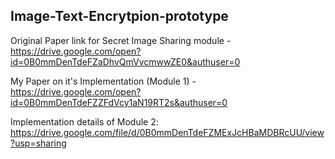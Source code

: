 ## Image-Text-Encrytpion-prototype

Original Paper link for Secret Image Sharing module - https://drive.google.com/open?id=0B0mmDenTdeFZaDhvQmVvcmwwZE0&authuser=0  

My Paper on it's Implementation (Module 1) - https://drive.google.com/open?id=0B0mmDenTdeFZZFdVcy1aN19RT2s&authuser=0  

Implementation details of Module 2: https://drive.google.com/file/d/0B0mmDenTdeFZMExJcHBaMDBRcUU/view?usp=sharing
